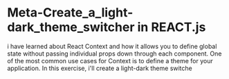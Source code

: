 # Meta-Create_a_light-dark_theme_switcher in REACT.js
i have learned about React Context and how it allows you to define global state without passing individual props down through each component. One of the most common use cases for Context is to define a theme for your application. In this exercise, i'll create a light-dark theme switche
